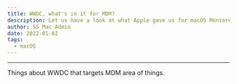 ```yaml
---
title: WWDC, what's in it for MDM?
description: Let us have a look at what Apple gave us for macOS Monterey, iOS and ipadOS
author: SS Mac Admin
date: 2022-01-02
tags:
  - macOS
---
```



---

Things about WWDC that targets MDM area of things.
